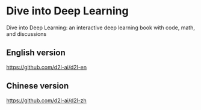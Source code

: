 # Dive into Deep Learning
Dive into Deep Learning: an interactive deep learning book with code, math, and discussions
## English version
https://github.com/d2l-ai/d2l-en
## Chinese version
https://github.com/d2l-ai/d2l-zh
